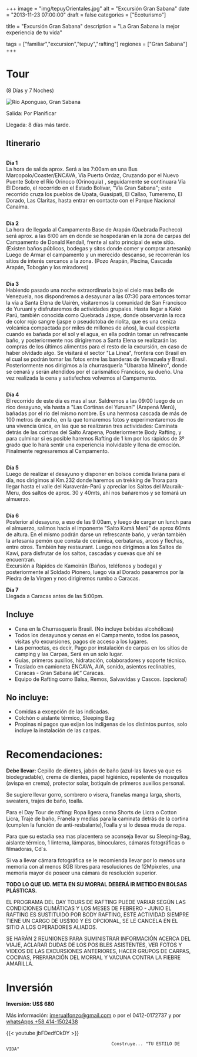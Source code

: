 +++
image = "img/tepuyOrientales.jpg" 
alt = "Excursión Gran Sabana" 
date = "2013-11-23 07:00:00"
draft = false 
categories = ["Ecoturismo"] 

title = "Excursión Gran Sabana" 
description = "La Gran Sabana la mejor experiencia de tu vida" 

tags = ["familiar","excursion","tepuy","rafting"]
regiones = ["Gran Sabana"]
+++

# Tour
(8 Dí­as y 7 Noches) 

![](/img/gs1.jpg "Río Aponguao, Gran Sabana")

Salida: Por Planificar

Llegada: 8 días más tarde.

## Itinerario
![]()

**Dí­a 1**  
La hora de salida aprox. Será a las 7:00am en una Bus Marcopolo/Coaster/ENCAVA, Ví­a Puerto Ordaz, Cruzando por el Nuevo Puente Sobre el Rí­o Orinoco (Orinoquia) , seguidamente se continuara Ví­a El Dorado, el recorrido en el Estado Bolí­var, "Ví­a Gran Sabana"; este recorrido cruza los pueblos de Upata, Guasipati, El Callao, Tumeremo, El Dorado, Las Claritas, hasta entrar en contacto con el Parque Nacional Canaima. 

![]()

**Dí­a 2**  
La hora de llegada al Campamento Base de Arapán (Quebrada Pacheco) será aprox. a las 6:00 am en donde se hospedarán en la zona de carpas del Campamento de Donald Kendall, frente al salto principal de este sitio. (Existen baños públicos, bodegas y sitos donde comer y comprar artesaní­a)
Luego de Armar el campamento y un merecido descanso, se recorrerán los sitios de interés cercanos a la zona. (Pozo Arapán, Piscina, Cascada Arapán, Tobogán y los miradores)

![]()

**Dí­a 3**  
Habiendo pasado una noche extraordinaria bajo el cielo mas bello de Venezuela, nos dispondremos a desayunar a las 07:30 para entonces tomar la ví­a a Santa Elena de Uairén, visitaremos la comunidad de San Francisco de Yuruaní­ y disfrutaremos de actividades grupales. Hasta llegar a Kakó Parú, también conocida como Quebrada Jaspe, donde observarán la roca de color rojo sangre (jaspe o pseudotoba de riolita, que es una ceniza volcánica compactada por miles de millones de años), la cual despierta cuando es bañada por el sol y el agua, en ella podrán tomar un refrescante baño, y posteriormente nos dirigiremos a Santa Elena se realizarán las compras de los últimos alimentos para el resto de la excursión, en caso de haber olvidado algo. Se visitará el sector "La Lí­nea", frontera con Brasil en el cual se podrán tomar las fotos entre las banderas de Venezuela y Brasil. Posteriormente nos dirigimos a la churrasquerí­a "Ubaraba Mineiro", donde se cenará y serán atendidos por el carismático Francisco, su dueño. Una vez realizada la cena y satisfechos volvemos al Campamento.

![]()

**Dí­a 4**  
El recorrido de este dí­a es mas al sur. Saldremos a las 09:00 luego de un rico desayuno, ví­a hasta a "Las Cortinas del Yuruaní­" (Arapená Merú), bañadas por el rí­o del mismo nombre. Es una hermosa cascada de más de 100 metros de ancho, en la que  tomaremos fotos y experimentaremos de una vivencia única, en las que se realizaran tres actividades: Caminata detrás de las cortinas del Salto Arapena, Posteriormente Body Rafting, y para culminar si es posible haremos Rafting de 1 km por los rápidos de 3º grado que lo hará sentir una experiencia inolvidable y llena de emoción. Finalmente regresaremos al Campamento. 

![]()

**Dí­a 5**  
Luego de realizar el desayuno y disponer en bolsos comida liviana para el dí­a, nos dirigimos al Km.232 donde haremos un trekking de 1hora para llegar hasta el valle del Kuraverán-Parú y apreciar los Saltos del Mauraik-Meru, dos saltos de aprox. 30 y 40mts, ahí­ nos bañaremos y se tomará un almuerzo. 

![]()

**Dí­a 6**  
Posterior al desayuno, a eso de las 9:00am, y luego de cargar un lunch para el almuerzo, salimos hacia el imponente "Salto Kamá Merú" de aprox 60mts de altura. En el mismo podrán darse un refrescante baño, y verán también la artesaní­a pemón que consta de cerámica, cerbatanas, arcos y flechas, entre otros. También hay restaurant. Luego nos dirigimos a los Saltos de Kawí­, para disfrutar de los saltos, cascadas y cuevas que ahí­ se encuentran.  
Excursión a Rápidos de Kamoirán (Baños, teléfonos y bodega) y posteriormente al Soldado Pionero, luego ví­a al Dorado pasaremos por la Piedra de la Virgen y nos dirigiremos rumbo a Caracas.

**Dí­a 7**  
Llegada a Caracas antes de las 5:00pm.


## Incluye
- Cena en la Churrasquerí­a Brasil. (No incluye bebidas alcohólicas)
- Todos los desayunos y cenas en el Campamento, todos los paseos, visitas y/o excursiones, pagos de acceso a los lugares. 
- Las pernoctas, es decir, Pago por instalación de carpas en los sitios de camping y las Carpas, Será en un solo lugar. 
- Guí­as, primeros auxilios, hidratación, colaboradores y soporte técnico. 
- Traslado en camioneta ENCAVA, A/A, sonido, asientos reclinables, Caracas - Gran Sabana â€“ Caracas. 
- Equipo de Rafting como Balsa, Remos, Salvavidas y Cascos. (opcional)

## No incluye:
- Comidas a excepción de las indicadas. 
- Colchón o aislante térmico, Sleeping Bag
- Propinas ni pagos que exijan los indí­genas de los distintos puntos, solo incluye la instalación de las carpas.

# Recomendaciones:

**Debe llevar:** Cepillo de dientes, jabón de baño (azul-las llaves ya que es biodegradable), crema de dientes, papel higiénico, repelente de mosquitos (avispa en crema), protector solar, botiquí­n de primeros auxilios personal.

Se sugiere llevar gorro, sombrero o visera, franelas manga larga, shorts, sweaters, trajes de baño, toalla.

Para el Day Tour de rafting: Ropa ligera como Shorts de Licra o Cotton Licra, Traje de baño, Franela y medias para la caminata detrás de la cortina (cumplen la función de anti-resbalante),Toalla y si lo desea muda de ropa.

Para que su estadí­a sea mas placentera se aconseja llevar su Sleeping-Bag, aislante térmico, 1 linterna, lámparas, binoculares, cámaras fotográficas o filmadoras, Cd`s.

Si va a llevar cámara fotográfica se le recomienda llevar por lo menos una memoria con al menos 8GB libres para resoluciones de 12Mpixeles, una memoria mayor de poseer una cámara de resolución superior.

**TODO LO QUE UD. META EN SU MORRAL DEBERÁ IR METIDO EN BOLSAS PLÁSTICAS.**

EL PROGRAMA DEL DAY TOURS DE RAFTING PUEDE VARIAR SEGÚN LAS CONDICIONES CLIMÁTICAS Y LOS MESES DE FEBRERO - JUNIO EL RAFTING ES SUSTITUIDO POR BODY RAFTING, ESTE ACTIVIDAD SIEMPRE TIENE UN CARGO DE US$100 Y ES OPCIONAL, SE LE CANCELA EN EL SITIO A LOS OPERADORES ALIADOS. 

SE HARÁN 2 REUNIONES PARA SUMINISTRAR INFORMACIÓN ACERCA DEL VIAJE, ACLARAR DUDAS DE LOS POSIBLES ASISTENTES, VER FOTOS Y VIDEOS DE LAS EXCURSIONES ANTERIORES, HACER GRUPOS DE CARPAS, COCINAS, PREPARACIÓN DEL MORRAL Y VACUNA CONTRA LA FIEBRE AMARILLA.

# Inversión

**Inversión: US$ 680**

Más información: imerualfonzo@gmail.com o por el 0412-0172737 y por [whatsApps +58 414-1502438](https://wa.me/584141502438)

{{< youtube jbFDedfOkDY >}}



                                            Construye... "TU ESTILO DE VIDA"


